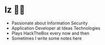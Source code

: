 # **Iz**  🧙‍♂️
- Passionate about Information Security
- Application Developer at Ideas Technologies
- Plays HackTheBox every now and then
- Sometimes I write some notes here
